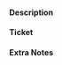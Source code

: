 #### Description
<!-- Describe the overall goals of the pull request -->

#### Ticket

#### Extra Notes